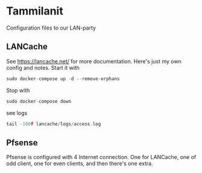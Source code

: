 # Tammilanit
Configuration files to our LAN-party

## LANCache
See https://lancache.net/ for more documentation. Here's just my own config and notes.
Start it with 
```c
sudo docker-compose up -d --remove-orphans
```
Stop with
```c
sudo docker-compose down
```
see logs
```c
tail -100f lancache/logs/access.log
```

## Pfsense
Pfsense is configured with 4 Internet connection. One for LANCache, one of odd client, one for even clients, and then there's one extra.
